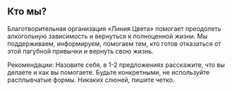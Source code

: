 ## Кто мы?

Благотворительная организация «Линия Цвета» помогает преодолеть алкогольную зависимость и вернуться к полноценной жизни. Мы поддерживаем, информируем, помогаем тем, кто готов отказаться от этой пагубной привычки и вернуть свою жизнь.

Рекомендации: Назовите себя, в 1-2 предложениях расскажите, что вы делаете и как вы помогаете. Будьте конкретными, не используйте расплывчатые формы. Никаких слюней, пишите четко.
